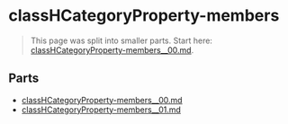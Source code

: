 # classHCategoryProperty-members

> This page was split into smaller parts. Start here: [classHCategoryProperty-members__00.md](classHCategoryProperty-members__00.md).

## Parts

- [classHCategoryProperty-members__00.md](classHCategoryProperty-members__00.md)
- [classHCategoryProperty-members__01.md](classHCategoryProperty-members__01.md)
